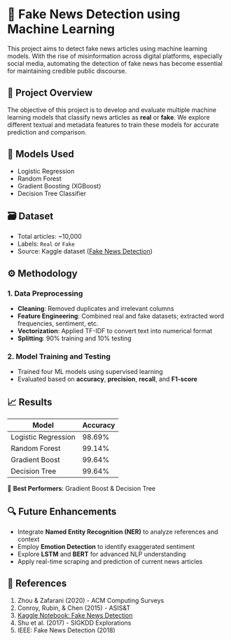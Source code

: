 # 📰 Fake News Detection using Machine Learning

This project aims to detect fake news articles using machine learning models. With the rise of misinformation across digital platforms, especially social media, automating the detection of fake news has become essential for maintaining credible public discourse.

## 📌 Project Overview

The objective of this project is to develop and evaluate multiple machine learning models that classify news articles as **real** or **fake**. We explore different textual and metadata features to train these models for accurate prediction and comparison.

## 🧠 Models Used
- Logistic Regression
- Random Forest
- Gradient Boosting (XGBoost)
- Decision Tree Classifier

## 🗃️ Dataset
- Total articles: ~10,000
- Labels: `Real` or `Fake`
- Source: Kaggle dataset ([Fake News Detection](https://www.kaggle.com/code/therealsampat/fake-news-detection/notebook))

## ⚙️ Methodology

### 1. Data Preprocessing
- **Cleaning**: Removed duplicates and irrelevant columns
- **Feature Engineering**: Combined real and fake datasets; extracted word frequencies, sentiment, etc.
- **Vectorization**: Applied TF-IDF to convert text into numerical format
- **Splitting**: 90% training and 10% testing

### 2. Model Training and Testing
- Trained four ML models using supervised learning
- Evaluated based on **accuracy**, **precision**, **recall**, and **F1-score**

## 📈 Results

| Model              | Accuracy       |
|-------------------|----------------|
| Logistic Regression | 98.69%        |
| Random Forest       | 99.14%        |
| Gradient Boost      | 99.64%        |
| Decision Tree       | 99.64%        |

📌 **Best Performers**: Gradient Boost & Decision Tree

## 🔍 Future Enhancements
- Integrate **Named Entity Recognition (NER)** to analyze references and context
- Employ **Emotion Detection** to identify exaggerated sentiment
- Explore **LSTM** and **BERT** for advanced NLP understanding
- Apply real-time scraping and prediction of current news articles

## 🧾 References
1. Zhou & Zafarani (2020) - ACM Computing Surveys  
2. Conroy, Rubin, & Chen (2015) - ASIS&T  
3. [Kaggle Notebook: Fake News Detection](https://www.kaggle.com/code/therealsampat/fake-news-detection/notebook)  
4. Shu et al. (2017) - SIGKDD Explorations  
5. IEEE: Fake News Detection (2018)
